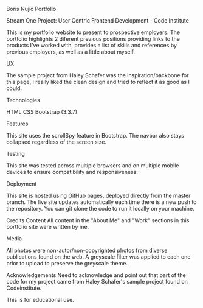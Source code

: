 Boris Nujic Portfolio

Stream One Project: User Centric Frontend Development - Code Institute

This is my portfolio website to present to prospective employers. The portfolio highlights 2 diferent previous positions providing links to the products I've worked with, provides a list of skills and references by previous employers, as well as a little about myself.



UX

The sample project from Haley Schafer was the inspiration/backbone for this page, I really liked the clean design and tried to reflect it as good as I could.

Technologies

HTML
CSS
Bootstrap (3.3.7)

Features

This site uses the scrollSpy feature in Bootstrap. The navbar also stays collapsed regardless of the screen size.

Testing

This site was tested across multiple browsers and on multiple mobile devices to ensure compatibility and responsiveness.

Deployment

This site is hosted using GitHub pages, deployed directly from the master branch. The live site updates automatically each time there is a new push to the repository. You can git clone the code to run it locally on your machine.

Credits
Content
All content in the "About Me" and "Work" sections in this portfolio site were written by me.

Media

All photos were non-autor/non-copyrighted photos from diverse publications found on the web. A greyscale filter was applied to each one prior to upload to preserve the greyscale theme.

Acknowledgements
Need to acknowledge and point out that part of the code for my project came from Haley Schafer's sample project found on Codeinstitute. 

This is for educational use.
